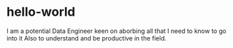# hello-world

I am a potential Data Engineer 
keen on aborbing all that I need to know to go into it
Also to understand and be productive in the field.
